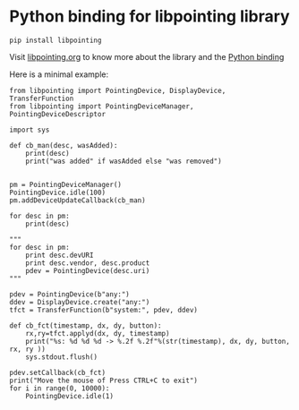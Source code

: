# Python binding for libpointing library

```
pip install libpointing
```

Visit [libpointing.org](https://libpointing.org) to know more about the library and the [Python binding](https://github.com/INRIA/libpointing/tree/master/bindings/Python/cython)

Here is a minimal example:

```
from libpointing import PointingDevice, DisplayDevice, TransferFunction
from libpointing import PointingDeviceManager, PointingDeviceDescriptor

import sys

def cb_man(desc, wasAdded):
	print(desc)
	print("was added" if wasAdded else "was removed")


pm = PointingDeviceManager()
PointingDevice.idle(100)
pm.addDeviceUpdateCallback(cb_man)

for desc in pm:
	print(desc)

"""
for desc in pm:
	print desc.devURI
	print desc.vendor, desc.product
	pdev = PointingDevice(desc.uri)
"""

pdev = PointingDevice(b"any:")
ddev = DisplayDevice.create("any:")
tfct = TransferFunction(b"system:", pdev, ddev)

def cb_fct(timestamp, dx, dy, button):
    rx,ry=tfct.applyd(dx, dy, timestamp)
    print("%s: %d %d %d -> %.2f %.2f"%(str(timestamp), dx, dy, button, rx, ry ))
    sys.stdout.flush()

pdev.setCallback(cb_fct)
print("Move the mouse of Press CTRL+C to exit")
for i in range(0, 10000):
    PointingDevice.idle(1)
```